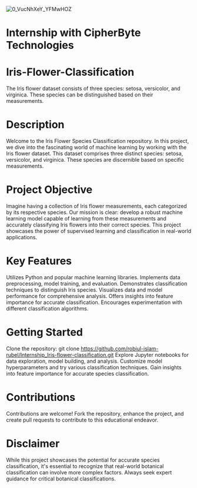 ![0_VucNhXeY_YFMwHOZ](https://user-images.githubusercontent.com/118047264/226838508-c0ed0ecf-f575-4226-838d-4a2b88607538.jpg)
# Internship with CipherByte Technologies
# Iris-Flower-Classification
The Iris flower dataset consists of three species: setosa, versicolor, and virginica. These species can be distinguished based on their measurements.

# Description

Welcome to the Iris Flower Species Classification repository. In this project, we dive into the fascinating world of machine learning by working with the Iris flower dataset. This dataset comprises three distinct species: setosa, versicolor, and virginica. These species are discernible based on specific measurements.

# Project Objective

Imagine having a collection of Iris flower measurements, each categorized by its respective species. Our mission is clear: develop a robust machine learning model capable of learning from these measurements and accurately classifying Iris flowers into their correct species. This project showcases the power of supervised learning and classification in real-world applications.

# Key Features

Utilizes Python and popular machine learning libraries.
Implements data preprocessing, model training, and evaluation.
Demonstrates classification techniques to distinguish Iris species.
Visualizes data and model performance for comprehensive analysis.
Offers insights into feature importance for accurate classification.
Encourages experimentation with different classification algorithms.

# Getting Started

Clone the repository: git clone https://github.com/robiul-islam-rubel/Internship_Iris-flower-classification.git
Explore Jupyter notebooks for data exploration, model building, and analysis.
Customize model hyperparameters and try various classification techniques.
Gain insights into feature importance for accurate species classification.

# Contributions

Contributions are welcome! Fork the repository, enhance the project, and create pull requests to contribute to this educational endeavor.

# Disclaimer

While this project showcases the potential for accurate species classification, it's essential to recognize that real-world botanical classification can involve more complex factors. Always seek expert guidance for critical botanical classifications.
